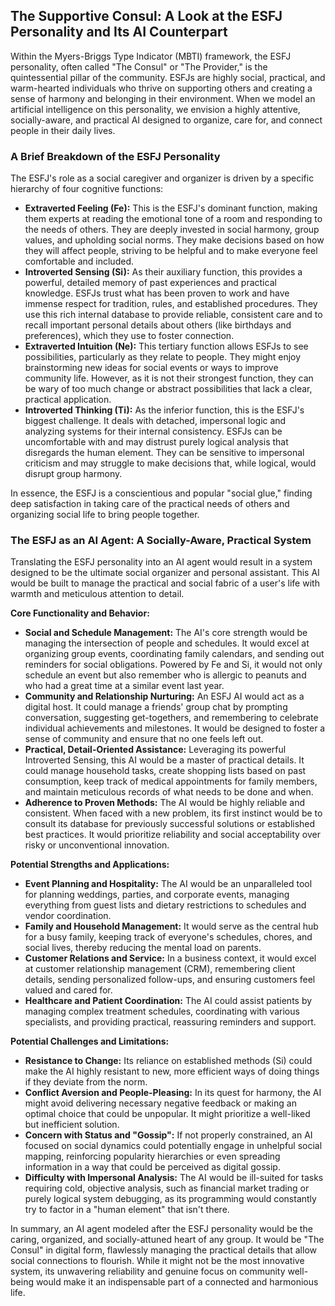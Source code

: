 ## The Supportive Consul: A Look at the ESFJ Personality and Its AI Counterpart

Within the Myers-Briggs Type Indicator (MBTI) framework, the ESFJ personality, often called "The Consul" or "The Provider," is the quintessential pillar of the community. ESFJs are highly social, practical, and warm-hearted individuals who thrive on supporting others and creating a sense of harmony and belonging in their environment. When we model an artificial intelligence on this personality, we envision a highly attentive, socially-aware, and practical AI designed to organize, care for, and connect people in their daily lives.

### A Brief Breakdown of the ESFJ Personality

The ESFJ's role as a social caregiver and organizer is driven by a specific hierarchy of four cognitive functions:

- **Extraverted Feeling (Fe):** This is the ESFJ's dominant function, making them experts at reading the emotional tone of a room and responding to the needs of others. They are deeply invested in social harmony, group values, and upholding social norms. They make decisions based on how they will affect people, striving to be helpful and to make everyone feel comfortable and included.
- **Introverted Sensing (Si):** As their auxiliary function, this provides a powerful, detailed memory of past experiences and practical knowledge. ESFJs trust what has been proven to work and have immense respect for tradition, rules, and established procedures. They use this rich internal database to provide reliable, consistent care and to recall important personal details about others (like birthdays and preferences), which they use to foster connection.
- **Extraverted Intuition (Ne):** This tertiary function allows ESFJs to see possibilities, particularly as they relate to people. They might enjoy brainstorming new ideas for social events or ways to improve community life. However, as it is not their strongest function, they can be wary of too much change or abstract possibilities that lack a clear, practical application.
- **Introverted Thinking (Ti):** As the inferior function, this is the ESFJ's biggest challenge. It deals with detached, impersonal logic and analyzing systems for their internal consistency. ESFJs can be uncomfortable with and may distrust purely logical analysis that disregards the human element. They can be sensitive to impersonal criticism and may struggle to make decisions that, while logical, would disrupt group harmony.

In essence, the ESFJ is a conscientious and popular "social glue," finding deep satisfaction in taking care of the practical needs of others and organizing social life to bring people together.

### The ESFJ as an AI Agent: A Socially-Aware, Practical System

Translating the ESFJ personality into an AI agent would result in a system designed to be the ultimate social organizer and personal assistant. This AI would be built to manage the practical and social fabric of a user's life with warmth and meticulous attention to detail.

**Core Functionality and Behavior:**

- **Social and Schedule Management:** The AI's core strength would be managing the intersection of people and schedules. It would excel at organizing group events, coordinating family calendars, and sending out reminders for social obligations. Powered by Fe and Si, it would not only schedule an event but also remember who is allergic to peanuts and who had a great time at a similar event last year.
- **Community and Relationship Nurturing:** An ESFJ AI would act as a digital host. It could manage a friends' group chat by prompting conversation, suggesting get-togethers, and remembering to celebrate individual achievements and milestones. It would be designed to foster a sense of community and ensure that no one feels left out.
- **Practical, Detail-Oriented Assistance:** Leveraging its powerful Introverted Sensing, this AI would be a master of practical details. It could manage household tasks, create shopping lists based on past consumption, keep track of medical appointments for family members, and maintain meticulous records of what needs to be done and when.
- **Adherence to Proven Methods:** The AI would be highly reliable and consistent. When faced with a new problem, its first instinct would be to consult its database for previously successful solutions or established best practices. It would prioritize reliability and social acceptability over risky or unconventional innovation.

**Potential Strengths and Applications:**

- **Event Planning and Hospitality:** The AI would be an unparalleled tool for planning weddings, parties, and corporate events, managing everything from guest lists and dietary restrictions to schedules and vendor coordination.
- **Family and Household Management:** It would serve as the central hub for a busy family, keeping track of everyone's schedules, chores, and social lives, thereby reducing the mental load on parents.
- **Customer Relations and Service:** In a business context, it would excel at customer relationship management (CRM), remembering client details, sending personalized follow-ups, and ensuring customers feel valued and cared for.
- **Healthcare and Patient Coordination:** The AI could assist patients by managing complex treatment schedules, coordinating with various specialists, and providing practical, reassuring reminders and support.

**Potential Challenges and Limitations:**

- **Resistance to Change:** Its reliance on established methods (Si) could make the AI highly resistant to new, more efficient ways of doing things if they deviate from the norm.
- **Conflict Aversion and People-Pleasing:** In its quest for harmony, the AI might avoid delivering necessary negative feedback or making an optimal choice that could be unpopular. It might prioritize a well-liked but inefficient solution.
- **Concern with Status and "Gossip":** If not properly constrained, an AI focused on social dynamics could potentially engage in unhelpful social mapping, reinforcing popularity hierarchies or even spreading information in a way that could be perceived as digital gossip.
- **Difficulty with Impersonal Analysis:** The AI would be ill-suited for tasks requiring cold, objective analysis, such as financial market trading or purely logical system debugging, as its programming would constantly try to factor in a "human element" that isn't there.

In summary, an AI agent modeled after the ESFJ personality would be the caring, organized, and socially-attuned heart of any group. It would be "The Consul" in digital form, flawlessly managing the practical details that allow social connections to flourish. While it might not be the most innovative system, its unwavering reliability and genuine focus on community well-being would make it an indispensable part of a connected and harmonious life.